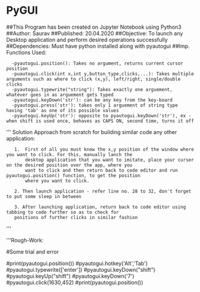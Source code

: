 # PyGUI
##This Program has been created on Jupyter Notebook using Python3
##Author: Saurav
##Published: 20.04.2020
##Objective: To launch any Desktop application and perform desired operations successfully
##Dependencies: Must have python installed along with pyautogui
##Imp. Functions Used:

      -pyautogui.position(): Takes no argument, returns current cursor position
      -puautogui.click(int x,int y,button_type,clicks,...): Takes multiple arguments such as where to click (x,y), left/right, single/double clicks
      -pyautogui.typewrite("string"): Takes exactly one arguement, whatever goes in as arguement gets typed
      -pyautogui.keyDown('str'): can be any key from the key-board
      -pyautogui.press('str'): takes only 1 arguement of string type having 'tab' as one of its possible values
      -pyautogui.keyUp('str'): opposite to pyautogui.keyDown('str'), ex - when shift is used once, behaves as CAPS ON, second time, turns it off

'''
Solution Approach from scratch for building similar code any other application:

       1.  First of all you must know the x,y position of the window where you want to click. For this, manually lanch the
           desktop application that you want to imitate, place your curser on the desired position over the app, where you
           want to click and then return back to code editor and run pyautogui.position() function, to get the position
           where you want to click.
                     
       2. Then launch application - refer line no. 28 to 32, don't forget to put some sleep in between
                     
       3. After launching application, return back to code editor using tabbing to code further so as to check for
       positions of further clicks in similar fashion
'''

'''Rough-Work:

#Some trial and error

#print(pyautogui.position())
#pyautogui.hotkey('Alt','Tab')
#pyautogui.typewrite(['enter'])
#pyautogui.keyDown("shift")
#pyautogui.keyUp("shift")
#pyautogui.keyDown('7')
#pyautogui.click(1630,452)
#print(pyautogui.position())
